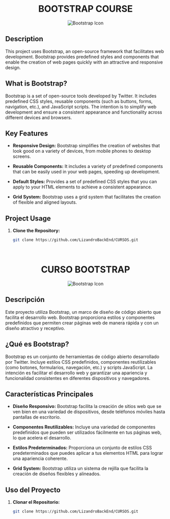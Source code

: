 <h1 align="center">BOOTSTRAP COURSE</h1>

<p align="center">
  <img src="https://www.vectorlogo.zone/logos/getbootstrap/getbootstrap-icon.svg" alt="Bootstrap Icon">
</p>

## Description

This project uses Bootstrap, an open-source framework that facilitates web development. Bootstrap provides predefined styles and components that enable the creation of web pages quickly with an attractive and responsive design.

## What is Bootstrap?

Bootstrap is a set of open-source tools developed by Twitter. It includes predefined CSS styles, reusable components (such as buttons, forms, navigation, etc.), and JavaScript scripts. The intention is to simplify web development and ensure a consistent appearance and functionality across different devices and browsers.

## Key Features

- **Responsive Design:** Bootstrap simplifies the creation of websites that look good on a variety of devices, from mobile phones to desktop screens.

- **Reusable Components:** It includes a variety of predefined components that can be easily used in your web pages, speeding up development.

- **Default Styles:** Provides a set of predefined CSS styles that you can apply to your HTML elements to achieve a consistent appearance.

- **Grid System:** Bootstrap uses a grid system that facilitates the creation of flexible and aligned layouts.

## Project Usage

1. **Clone the Repository:**
   ```bash
   git clone https://github.com/LizandroBackEnd/CURSOS.git

 
 <h1 align="center">CURSO BOOTSTRAP</h1>

<p align="center">
  <img src="https://www.vectorlogo.zone/logos/getbootstrap/getbootstrap-icon.svg" alt="Bootstrap Icon">
</p>


## Descripción

Este proyecto utiliza Bootstrap, un marco de diseño de código abierto que facilita el desarrollo web. Bootstrap proporciona estilos y componentes predefinidos que permiten crear páginas web de manera rápida y con un diseño atractivo y receptivo.

## ¿Qué es Bootstrap?

Bootstrap es un conjunto de herramientas de código abierto desarrollado por Twitter. Incluye estilos CSS predefinidos, componentes reutilizables (como botones, formularios, navegación, etc.) y scripts JavaScript. La intención es facilitar el desarrollo web y garantizar una apariencia y funcionalidad consistentes en diferentes dispositivos y navegadores.

## Características Principales

- **Diseño Responsivo:** Bootstrap facilita la creación de sitios web que se ven bien en una variedad de dispositivos, desde teléfonos móviles hasta pantallas de escritorio.

- **Componentes Reutilizables:** Incluye una variedad de componentes predefinidos que pueden ser utilizados fácilmente en tus páginas web, lo que acelera el desarrollo.

- **Estilos Predeterminados:** Proporciona un conjunto de estilos CSS predeterminados que puedes aplicar a tus elementos HTML para lograr una apariencia coherente.

- **Grid System:** Bootstrap utiliza un sistema de rejilla que facilita la creación de diseños flexibles y alineados.

## Uso del Proyecto

1. **Clonar el Repositorio:**
   ```bash
   git clone https://github.com/LizandroBackEnd/CURSOS.git
